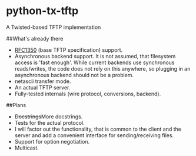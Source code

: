 python-tx-tftp
==
A Twisted-based TFTP implementation

##What's already there
 
 - [RFC1350](http://tools.ietf.org/html/rfc1350) (base TFTP specification) support.
 - Asynchronous backend support. It is not assumed, that filesystem access is 
 'fast enough'. While current backends use synchronous reads/writes, the code does
 not rely on this anywhere, so plugging in an asynchronous backend should not be
 a problem.
 - netascii transfer mode.
 - An actual TFTP server.
 - Fully-tested internals (wire protocol, conversions, backend).

##Plans
 - <del>Docstrings</del>More docstrings.
 - Tests for the actual protocol.
 - I will factor out the functionality, that is common to the client and the server
 and add a convenient interface for sending/receiving files.
 - Support for option negotiation.
 - Multicast.
